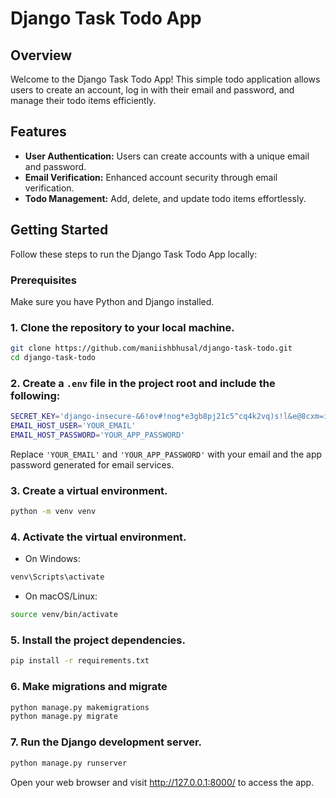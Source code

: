# Django Task Todo App

## Overview

Welcome to the Django Task Todo App! This simple todo application allows users to create an account, log in with their email and password, and manage their todo items efficiently.

## Features

- **User Authentication:** Users can create accounts with a unique email and password.
- **Email Verification:** Enhanced account security through email verification.
- **Todo Management:** Add, delete, and update todo items effortlessly.

## Getting Started

Follow these steps to run the Django Task Todo App locally:

### Prerequisites

Make sure you have Python and Django installed. 

### 1. Clone the repository to your local machine.
```bash
git clone https://github.com/maniishbhusal/django-task-todo.git
cd django-task-todo
```

### 2. Create a `.env` file in the project root and include the following:
``` bash
SECRET_KEY='django-insecure-&6!ov#!nog*e3gb8pj21c5^cq4k2vq)s!l&e@8cxm=i@toirp('
EMAIL_HOST_USER='YOUR_EMAIL'
EMAIL_HOST_PASSWORD='YOUR_APP_PASSWORD'
```
Replace `'YOUR_EMAIL'` and `'YOUR_APP_PASSWORD'` with your email and the app password generated for email services.




### 3. Create a virtual environment.
``` bash
python -m venv venv
```

### 4. Activate the virtual environment.
* On Windows:
``` bash
venv\Scripts\activate
```

* On macOS/Linux:
``` bash
source venv/bin/activate
```

### 5. Install the project dependencies.
``` bash
pip install -r requirements.txt
```

### 6. Make migrations and migrate
``` bash
python manage.py makemigrations
python manage.py migrate
```

### 7. Run the Django development server.
```bash
python manage.py runserver
```
Open your web browser and visit http://127.0.0.1:8000/ to access the app.

